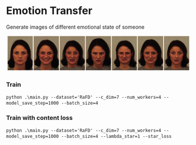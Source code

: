 # Emotion Transfer
Generate images of different emotional state of someone

![Samples](imgs/sample.png)

### Train
```
python .\main.py --dataset='RaFD' --c_dim=7 --num_workers=4 --model_save_step=1000 --batch_size=4  
```

### Train with content loss
```
python .\main.py --dataset='RaFD' --c_dim=7 --num_workers=4 --model_save_step=1000 --batch_size=4 --lambda_star=1 --star_loss
```